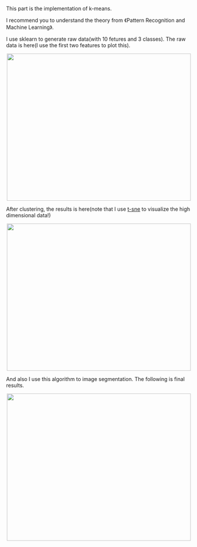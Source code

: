 This part is the implementation of k-means. 

I recommend you to understand the theory from 《Pattern Recognition and Machine Learning》.

I use sklearn to generate raw data(with 10 fetures and 3 classes). The raw data is here(I use the first two features to plot this).

<div align=center>
 <img src="https://github.com/liziniu/machine_learning_2018_spring/blob/master/k-means/raw%20data.png" width="500", height="400" />
</div>


After clustering, the results is here(note that I use [t-sne](https://github.com/liziniu/machine_learning_2018_spring/blob/master/k-means/t-sne-tutorial.ipynb) to visualize the high dimensional data!)



<div align=center>
 <img src="https://github.com/liziniu/machine_learning_2018_spring/blob/master/k-means/k-means%20results.png" width="500" height="400"/>
</div>


And also I use this algorithm to image segmentation. The following is final results.

<div align=center>
 <img src="https://github.com/liziniu/machine_learning_2018_spring/blob/master/k-means/image_segementation.png" width="500" height="400"/>
</div>
  
